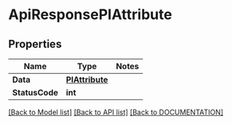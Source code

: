 # ApiResponsePIAttribute

## Properties
Name | Type | Notes
------------ | ------------- | -------------
**Data** | **[**PIAttribute**](../Model/PIAttribute.md)**
**StatusCode** | **int**

[[Back to Model list]](../../DOCUMENTATION.md#documentation-for-models) [[Back to API list]](../../DOCUMENTATION.md#documentation-for-api-endpoints) [[Back to DOCUMENTATION]](../../DOCUMENTATION.md)
